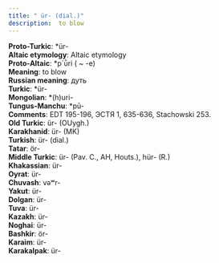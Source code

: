 ```yaml
---
title: " ür- (dial.)"
description:  to blow
---
```


<strong>Proto-Turkic</strong>:  *ür-<br>
<strong>Altaic etymology</strong>:  Altaic etymology<br>
<strong> Proto-Altaic</strong>:  *p`ū̀ri ( ~ -e)<br>
<strong>Meaning</strong>:  to blow<br>
<strong>Russian meaning</strong>:  дуть<br>
<strong>Turkic</strong>:  *ür-<br>
<strong>Mongolian</strong>:  *(h)uri-<br>
<strong>Tungus-Manchu</strong>:  *pū-<br>
<strong>Comments</strong>:  EDT 195-196, ЭСТЯ 1, 635-636, Stachowski 253.<br>
<strong>Old Turkic</strong>:  ür- (OUygh.)<br>
<strong>Karakhanid</strong>:  ür- (MK)<br>
<strong>Turkish</strong>:  ür- (dial.)<br>
<strong>Tatar</strong>:  ör-<br>
<strong>Middle Turkic</strong>:  ür- (Pav. C., AH, Houts.), hür- (R.)<br>
<strong>Khakassian</strong>:  ür-<br>
<strong>Oyrat</strong>:  ür-<br>
<strong>Chuvash</strong>:  vǝʷr-<br>
<strong>Yakut</strong>:  ür-<br>
<strong>Dolgan</strong>:  ür-<br>
<strong>Tuva</strong>:  ür-<br>
<strong>Kazakh</strong>:  ür-<br>
<strong>Noghai</strong>:  ür-<br>
<strong>Bashkir</strong>:  ör-<br>
<strong>Karaim</strong>:  ür-<br>
<strong>Karakalpak</strong>:  ür-<br>


